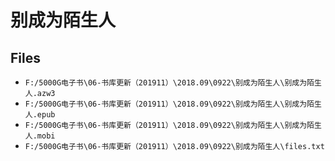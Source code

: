 # 别成为陌生人

## Files

- `F:/5000G电子书\06-书库更新（201911）\2018.09\0922\别成为陌生人\别成为陌生人.azw3`
- `F:/5000G电子书\06-书库更新（201911）\2018.09\0922\别成为陌生人\别成为陌生人.epub`
- `F:/5000G电子书\06-书库更新（201911）\2018.09\0922\别成为陌生人\别成为陌生人.mobi`
- `F:/5000G电子书\06-书库更新（201911）\2018.09\0922\别成为陌生人\files.txt`
